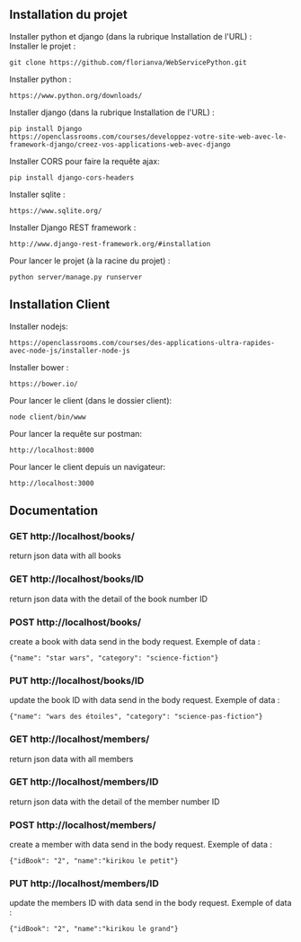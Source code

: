 ## 
## Installation du projet 
 
Installer python et django (dans la rubrique Installation de l'URL) :   
Installer le projet :  
   
	git clone https://github.com/florianva/WebServicePython.git 
 
Installer python : 
 
	https://www.python.org/downloads/ 
 
Installer django (dans la rubrique Installation de l'URL) :   
   
 	pip install Django 
  	https://openclassrooms.com/courses/developpez-votre-site-web-avec-le-framework-django/creez-vos-applications-web-avec-django 
 
Installer CORS pour faire la requête ajax: 
   
  	pip install django-cors-headers 
 
Installer sqlite :  
 
  	https://www.sqlite.org/ 

Installer Django REST framework :
  
	http://www.django-rest-framework.org/#installation 
 
Pour lancer le projet (à la racine du projet) : 
 
	python server/manage.py runserver   
 
## Installation Client 
 
Installer nodejs: 
   
 	https://openclassrooms.com/courses/des-applications-ultra-rapides-avec-node-js/installer-node-js   
 
Installer bower : 
   
  	https://bower.io/ 
 
Pour lancer le client (dans le dossier client):  
 
  	node client/bin/www   
 
Pour lancer la requête sur postman: 
   
  	http://localhost:8000 
 
Pour lancer le client depuis un navigateur: 
 
  	http://localhost:3000 
	
 ## Documentation
 
  ### GET http://localhost/books/
  return json data with all books
 
  ### GET http://localhost/books/ID
  return json data with the detail of the book number ID
 
  ### POST http://localhost/books/
  create a book with data send in the body request. 
  Exemple of data : 
  ```
 {"name": "star wars", "category": "science-fiction"}
  ```
 
  ### PUT http://localhost/books/ID
  update the book ID with data send in the body request. 
  Exemple of data : 
  ```
 {"name": "wars des étoiles", "category": "science-pas-fiction"}
  ```
  
  ### GET http://localhost/members/
  return json data with all members
 
  ### GET http://localhost/members/ID
  return json data with the detail of the member number ID
 
  ### POST http://localhost/members/
  create a member with data send in the body request. 
  Exemple of data : 
  ```
{"idBook": "2", "name":"kirikou le petit"}
  ```
 
  ### PUT http://localhost/members/ID
  update the members ID with data send in the body request. 
  Exemple of data : 
  ```
{"idBook": "2", "name":"kirikou le grand"}
  ```
 

 
 
 
